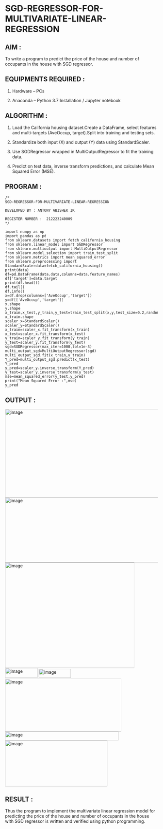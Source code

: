 # SGD-REGRESSOR-FOR-MULTIVARIATE-LINEAR-REGRESSION

## AIM :

To write a program to predict the price of the house and number of occupants in the house with SGD regressor.

## EQUIPMENTS REQUIRED :
1. Hardware – PCs

2. Anaconda – Python 3.7 Installation / Jupyter notebook

## ALGORITHM :
1. Load the California housing dataset.Create a DataFrame, select features and multi-targets (AveOccup, target).Split into training and testing sets.

2. Standardize both input (X) and output (Y) data using StandardScaler.

3. Use SGDRegressor wrapped in MultiOutputRegressor to fit the training data.

4. Predict on test data, inverse transform predictions, and calculate Mean Squared Error (MSE).

## PROGRAM :
```
/*
SGD-REGRESSOR-FOR-MULTIVARIATE-LINEAR-REGRESSION

DEVELOPED BY : ANTONY ABISHEK IK
 
REGISTER NUMBER :  212223240009
*/
```

```
import numpy as np
import pandas as pd
from sklearn.datasets import fetch_california_housing
from sklearn.linear_model import SGDRegressor
from sklearn.multioutput import MultiOutputRegressor
from sklearn.model_selection import train_test_split
from sklearn.metrics import mean_squared_error
from sklearn.preprocessing import StandardScalerdata=fetch_california_housing()
print(data)
df=pd.DataFrame(data.data,columns=data.feature_names)
df['target']=data.target
print(df.head())
df.tail()
df.info()
x=df.drop(columns=['AveOccup','target'])
y=df[['AveOccup','target']]
x.shape
y.shape
x_train,x_test,y_train,y_test=train_test_split(x,y,test_size=0.2,random_state=11)
x_train.shape
scaler_x=StandardScaler()
scaler_y=StandardScaler()
x_train=scaler_x.fit_transform(x_train)
x_test=scaler_x.fit_transform(x_test)
y_train=scaler_y.fit_transform(y_train)
y_test=scaler_y.fit_transform(y_test)
sgd=SGDRegressor(max_iter=1000,tol=1e-3)
multi_output_sgd=MultiOutputRegressor(sgd)
multi_output_sgd.fit(x_train,y_train)
Y_pred=multi_output_sgd.predict(x_test)
Y_pred
y_pred=scaler_y.inverse_transform(Y_pred)
y_test=scaler_y.inverse_transform(y_test)
mse=mean_squared_error(y_test,y_pred)
print("Mean Squared Error :",mse)
y_pred
```
## OUTPUT :

<img width="742" height="290" alt="image" src="https://github.com/user-attachments/assets/3df1857c-4987-407a-9432-341b6f9779b0" />

<img width="824" height="214" alt="image" src="https://github.com/user-attachments/assets/b90c5d79-9bc6-46b7-ae55-cb3a1f99c8ce" />

<img width="426" height="347" alt="image" src="https://github.com/user-attachments/assets/956e6c69-b659-492a-999c-d50cf5ab5ef7" />

<img width="107" height="32" alt="image" src="https://github.com/user-attachments/assets/fb5dfd8a-fb46-4e7c-9032-573fb3b4d778" />

<img width="106" height="29" alt="image" src="https://github.com/user-attachments/assets/6056e2d0-d368-4d62-a25d-65645bab8cf7" />

<img width="383" height="174" alt="image" src="https://github.com/user-attachments/assets/03551dd4-65a2-426f-a344-9d2c2def81ff" />

<img width="374" height="29" alt="image" src="https://github.com/user-attachments/assets/54a952fc-e654-4004-99e9-1f8507028d48" />

<img width="337" height="151" alt="image" src="https://github.com/user-attachments/assets/f57293ee-f518-48b0-87fa-d8b0f94d1cd2" />

## RESULT :

Thus the program to implement the multivariate linear regression model for predicting the price of the house and number of occupants in the house with SGD regressor is written and verified using python programming.
